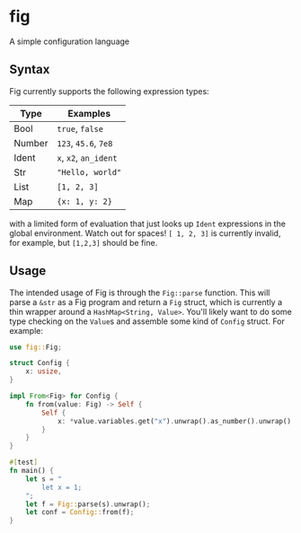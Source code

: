 # fig
A simple configuration language

## Syntax
Fig currently supports the following expression types:

| Type   | Examples              |
|--------|-----------------------|
| Bool   | `true`, `false`       |
| Number | `123`, `45.6`, `7e8`  |
| Ident  | `x`, `x2`, `an_ident` |
| Str    | `"Hello, world"`      |
| List   | `[1, 2, 3]`           |
| Map    | `{x: 1, y: 2}`        |

with a limited form of evaluation that just looks up `Ident` expressions in the
global environment. Watch out for spaces! `[ 1, 2, 3]` is currently invalid, for
example, but `[1,2,3]` should be fine.

## Usage
The intended usage of Fig is through the `Fig::parse` function. This will parse
a `&str` as a Fig program and return a `Fig` struct, which is currently a thin
wrapper around a `HashMap<String, Value>`. You'll likely want to do some type
checking on the `Value`s and assemble some kind of `Config` struct. For example:

``` rust
use fig::Fig;

struct Config {
    x: usize,
}

impl From<Fig> for Config {
    fn from(value: Fig) -> Self {
        Self {
            x: *value.variables.get("x").unwrap().as_number().unwrap() as usize,
        }
    }
}

#[test]
fn main() {
    let s = "
        let x = 1;
    ";
    let f = Fig::parse(s).unwrap();
    let conf = Config::from(f);
}
```
